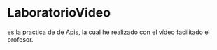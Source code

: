 # LaboratorioVideo

es la practica de de Apis, la cual he realizado con el vídeo facilitado el profesor.
